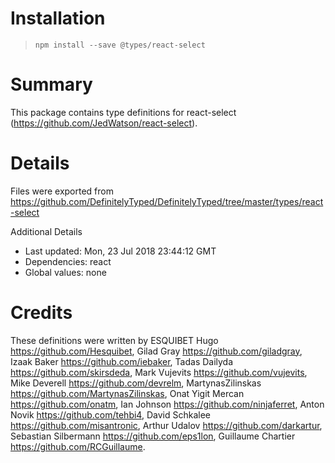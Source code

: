 # Installation
> `npm install --save @types/react-select`

# Summary
This package contains type definitions for react-select (https://github.com/JedWatson/react-select).

# Details
Files were exported from https://github.com/DefinitelyTyped/DefinitelyTyped/tree/master/types/react-select

Additional Details
 * Last updated: Mon, 23 Jul 2018 23:44:12 GMT
 * Dependencies: react
 * Global values: none

# Credits
These definitions were written by ESQUIBET Hugo <https://github.com/Hesquibet>, Gilad Gray <https://github.com/giladgray>, Izaak Baker <https://github.com/iebaker>, Tadas Dailyda <https://github.com/skirsdeda>, Mark Vujevits <https://github.com/vujevits>, Mike Deverell <https://github.com/devrelm>, MartynasZilinskas <https://github.com/MartynasZilinskas>, Onat Yigit Mercan <https://github.com/onatm>, Ian Johnson <https://github.com/ninjaferret>, Anton Novik <https://github.com/tehbi4>, David Schkalee <https://github.com/misantronic>, Arthur Udalov <https://github.com/darkartur>, Sebastian Silbermann <https://github.com/eps1lon>, Guillaume Chartier <https://github.com/RCGuillaume>.
